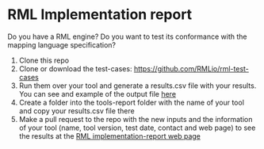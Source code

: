 # RML Implementation report 

Do you have a RML engine? Do you want to test its conformance with the mapping language specification?

1. Clone this repo
2. Clone or download the test-cases: https://github.com/RMLio/rml-test-cases
3. Run them over your tool and generate a results.csv file with your results. You can see and example of the output file [here](https://github.com/RMLio/rml-implementation-report/blob/master/tools-report/rmlmapper/results.csv)
4. Create a folder into the tools-report folder with the name of your tool and copy your results.csv file there
5. Make a pull request to the repo with the new inputs and the information of your tool (name, tool version, test date, contact and web page) to see the results at the [RML implementation-report web page](http://rml.io/implementation-report/) 
